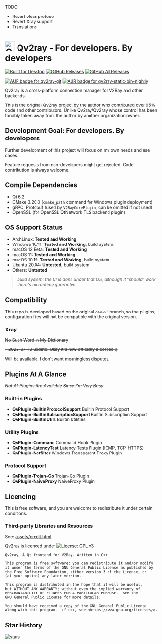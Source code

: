 TODO:
- Revert vless protocol
- Revert Xray support
- Translations

# <img width="32" src="assets/icons/qv2ray.png" alt="Qv2ray"/> Qv2ray - For developers. By developers

[![Build for Desktop](https://github.com/Shadowsocks-NET/Qv2ray/actions/workflows/build.yml/badge.svg)](https://github.com/Shadowsocks-NET/Qv2ray/actions/workflows/build.yml)
[![GitHub Releases](https://img.shields.io/github/downloads/Shadowsocks-NET/Qv2ray/latest/total?style=flat-square&logo=github)](https://github.com/Shadowsocks-NET/Qv2ray/releases)
[![GitHub All Releases](https://img.shields.io/github/downloads/Shadowsocks-NET/Qv2ray/total?label=downloads-total&logo=github&style=flat-square)](https://github.com/Shadowsocks-NET/Qv2ray/releases)

[![AUR badge for qv2ray-git](https://img.shields.io/aur/version/qv2ray-git?label=qv2ray-git)](https://aur.archlinux.org/packages/qv2ray-git/)
[![AUR badge for qv2ray-static-bin-nightly](https://img.shields.io/aur/version/qv2ray-static-bin-nightly?label=qv2ray-static-bin-nightly)](https://aur.archlinux.org/packages/qv2ray-static-bin-nightly/)

Qv2ray is a cross-platform connection manager for V2Ray and other backends.

This is the original Qv2ray project by the author who contributed over 95% code and other contributors.
Unlike Qv2ray/Qv2ray whose control has been forcibly taken away from the author by another organization owner.

## Development Goal: For developers. By developers

Further development of this project will focus on my own needs and use cases.

Feature requests from non-developers might get rejected. Code contribution is always welcome.

## Compile Dependencies

- Qt 6.2
- CMake 3.20.0 (`cmake_path` command for Windows plugin deployment)
- gRPC, Protobuf (used by `V2RayCorePlugin`, can be omitted if not used)
- OpenSSL (for OpenSSL QtNetwork TLS backend plugin)

## OS Support Status

- ArchLinux: **Tested and Working**
- Windows 10/11: **Tested and Working**, build system.
- macOS 12 Beta: **Tested and Working**
- macOS 11: **Tested and Working**.
- macOS 10.15: **Tested and Working**, build system.
- Ubuntu 20.04: **Untested**, build system.
- Others: **Untested**

> _build system: the CI is done under that OS, although it "should" work there's no runtime guarantee._

## Compatibility

This repo is developed based on the original `dev-v3` branch, so the plugins, configuration
files will not be compatible with the original version.

### Xray

~~No Such Word In My Dictionary~~

~~- 2022-07-19 update: Okay it's now officially a corpse :)~~

Will be available. I don't want meaningless disputes.

## Plugins At A Glance

~~_Not All Plugins Are Available Since I'm Very Busy_~~

### Built-in Plugins

- **QvPlugin-BuiltinProtocolSupport** Builtin Protocol Support
- **QvPlugin-BuiltinSubscriptionSupport** Builtin Subscription Support
- **QvPlugin-BuiltinUtils** Builtin Utilities

### Utility Plugins

- **QvPlugin-Command** Command Hook Plugin
- **QvPlugin-LatencyTest** Latency Tests Plugin (ICMP, TCP, HTTPS)
- **QvPlugin-Netfilter** Windows Transparent Proxy Plugin

### Protocol Support

- **QvPlugin-Trojan-Go** Trojan-Go Plugin
- **QvPlugin-NaiveProxy** NaiveProxy Plugin

## Licencing

This is free software, and you are welcome to redistribute it under certain conditions.

### Third-party Libraries and Resources

See: [assets/credit.html](assets/credit.html)

Qv2ray is licenced under [![License: GPL v3](https://img.shields.io/badge/License-GPL%20v3-blue.svg)](https://www.gnu.org/licenses/gpl-3.0)

```
Qv2ray, A Qt frontend for V2Ray. Written in C++

This program is free software: you can redistribute it and/or modify
it under the terms of the GNU General Public License as published by
the Free Software Foundation, either version 3 of the License, or
(at your option) any later version.

This program is distributed in the hope that it will be useful,
but WITHOUT ANY WARRANTY; without even the implied warranty of
MERCHANTABILITY or FITNESS FOR A PARTICULAR PURPOSE.  See the
GNU General Public License for more details.

You should have received a copy of the GNU General Public License
along with this program.  If not, see <https://www.gnu.org/licenses/>.
```

## Star History

![stars](https://starchart.cc/Shadowsocks-NET/Qv2ray.svg)
